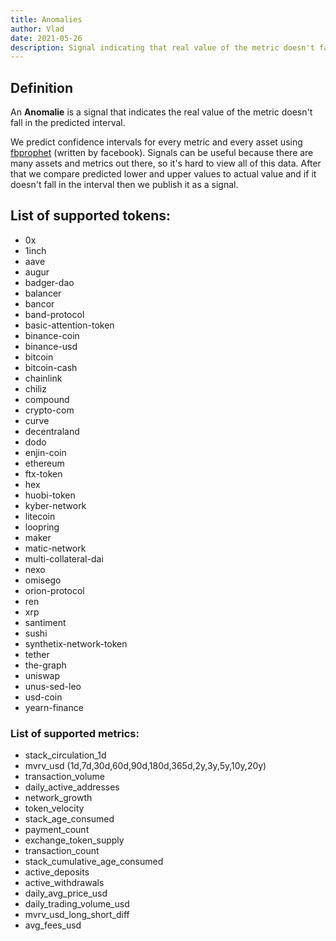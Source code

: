 ```yaml
---
title: Anomalies
author: Vlad
date: 2021-05-26
description: Signal indicating that real value of the metric doesn't fall in the predicted interval
---
```


## Definition

An **Anomalie** is a signal that indicates the real value of the metric doesn't fall in the predicted interval.

We predict confidence intervals for every metric and every asset using [fbprophet](https://facebook.github.io/prophet/) (written by facebook).
Signals can be useful because there are many assets and metrics out there, so it's hard to view all of this data.
After that we compare predicted lower and upper values to actual value and if it doesn't fall in the interval then we publish it as a signal.

## List of supported tokens:
* 0x
* 1inch
* aave
* augur
* badger-dao
* balancer
* bancor
* band-protocol
* basic-attention-token
* binance-coin
* binance-usd
* bitcoin
* bitcoin-cash
* chainlink
* chiliz
* compound
* crypto-com
* curve
* decentraland
* dodo
* enjin-coin
* ethereum
* ftx-token
* hex
* huobi-token
* kyber-network
* litecoin
* loopring
* maker
* matic-network
* multi-collateral-dai
* nexo
* omisego
* orion-protocol
* ren
* xrp
* santiment
* sushi
* synthetix-network-token
* tether
* the-graph
* uniswap
* unus-sed-leo
* usd-coin
* yearn-finance

### List of supported metrics:
* stack_circulation_1d
* mvrv_usd (1d,7d,30d,60d,90d,180d,365d,2y,3y,5y,10y,20y)
* transaction_volume
* daily_active_addresses
* network_growth
* token_velocity
* stack_age_consumed
* payment_count
* exchange_token_supply
* transaction_count
* stack_cumulative_age_consumed
* active_deposits
* active_withdrawals
* daily_avg_price_usd
* daily_trading_volume_usd
* mvrv_usd_long_short_diff
* avg_fees_usd
